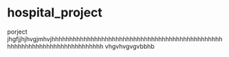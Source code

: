 # hospital_project
porject
jhgfjjhjhvgjmhvjhhhhhhhhhhhhhhhhhhhhhhhhhhhhhhhhhhhhhhhhhhhhhhhhhhhhhhhhhhhhhhhhhhhhhhhhhhh
vhgvhvgvgvbbhb
